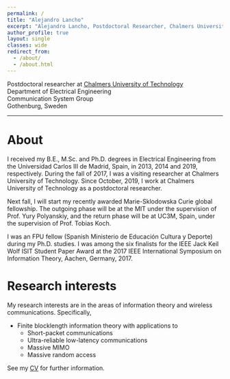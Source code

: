 ```yaml
---
permalink: /
title: "Alejandro Lancho"
excerpt: "Alejandro Lancho, Postdoctoral Researcher, Chalmers University of Technology, information theory, communication theory, wireless communications"
author_profile: true
layout: single
classes: wide
redirect_from:
  - /about/
  - /about.html
---
```


Postdoctoral researcher at [Chalmers University of Technology](https://www.chalmers.se/sv/Sidor/default.aspx)\
Department of Electrical Engineering\
Communication System Group\
Gothenburg, Sweden   
<!-- [Directions to my office](http://maps.google.com/maps/ms?ie=UTF&msa=0&msid=108483441345999380628.00049637fcf7f87e20bc4) -->

---

# About
I received my B.E., M.Sc. and Ph.D. degrees in Electrical Engineering from the Universidad Carlos III de Madrid, Spain, in 2013, 2014 and 2019, respectively. During the fall of 2017, I was a visiting researcher at Chalmers University of Technology. Since October, 2019, I work at Chalmers University of Technology as a postdoctoral researcher. 

Next fall, I will start my recently awarded Marie-Sklodowska Curie global fellowship. The outgoing phase will be at the MIT under the supervision of Prof. Yury Polyanskiy, and the return phase will be at UC3M, Spain, under the supervision of Prof. Tobias Koch.  

I was an FPU fellow (Spanish Ministerio de Educación Cultura y Deporte) during my Ph.D. studies. I was among the six finalists for the IEEE Jack Keil Wolf ISIT Student Paper Award at the 2017 IEEE International Symposium on Information Theory, Aachen, Germany, 2017.




  

# Research interests
My research interests are in the areas of information theory and wireless communications. Specifically,

- Finite blocklength information theory with applications to
  - Short-packet communications
  - Ultra-reliable low-latency communications
  - Massive MIMO
  - Massive random access

See my [CV](/files/cv_ALS.pdf) for further information.

<!-- ---
# My blog: [short packets](/year-archive)
---
# News
---
<div class="grid__wrapper">
{% for post in site.categories.news-post limit:12 %}  
    {% include archive-single.html type="grid" %}
{% endfor %}
</div> -->

